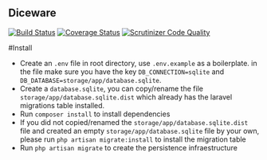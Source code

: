 ## Diceware

[![Build Status](https://travis-ci.org/tecnom1k3/diceware.svg?branch=features%2Fdevelop)](https://travis-ci.org/tecnom1k3/diceware)
[![Coverage Status](https://coveralls.io/repos/tecnom1k3/diceware/badge.svg)](https://coveralls.io/r/tecnom1k3/diceware)
[![Scrutinizer Code Quality](https://scrutinizer-ci.com/g/tecnom1k3/diceware/badges/quality-score.png?b=features%2Fdevelop)](https://scrutinizer-ci.com/g/tecnom1k3/diceware/?branch=features%2Fdevelop)

#Install
- Create an `.env` file in root directory, use `.env.example` as a boilerplate.  in the file make sure you have the key `DB_CONNECTION=sqlite` and `DB_DATABASE=storage/app/database.sqlite`.
- Create a `database.sqlite`, you can copy/rename the file `storage/app/database.sqlite.dist` which already has the laravel migrations table installed.
- Run `composer install` to install dependencies
- If you did not copied/renamed the `storage/app/database.sqlite.dist` file and created an empty `storage/app/database.sqlite` file by your own, please run `php artisan migrate:install` to install the migration table
- Run `php artisan migrate` to create the persistence infraestructure
